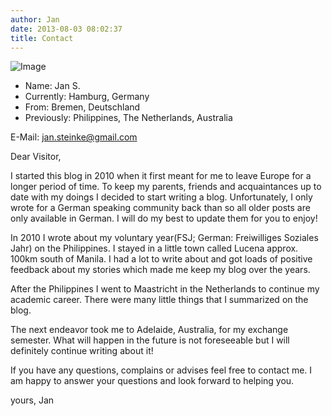 ```yaml
---
author: Jan
date: 2013-08-03 08:02:37
title: Contact
---
```


![Image](https://jan-steinke.de/wordpress/wp-content/uploads/2013/08/IMG_1315-300x300.jpg)

* Name: Jan S.
* Currently: Hamburg, Germany
* From: Bremen, Deutschland
* Previously: Philippines, The Netherlands, Australia

E-Mail: <jan.steinke@gmail.com>

Dear Visitor,

I started this blog in 2010 when it first meant for me to leave Europe for a
longer period of time. To keep my parents, friends and acquaintances up to date
with my doings I decided to start writing a blog. Unfortunately, I only wrote
for a German speaking community back than so all older posts are only available
in German. I will do my best to update them for you to enjoy!

In 2010 I wrote about my voluntary year(FSJ; German: Freiwilliges Soziales
Jahr) on the Philippines. I stayed in a little town called Lucena approx. 100km
south of Manila. I had a lot to write about and got loads of positive feedback
about my stories which made me keep my blog over the years.

After the Philippines I went to Maastricht in the Netherlands to continue my
academic career. There were many little things that I summarized on the blog.

The next endeavor took me to Adelaide, Australia, for my exchange semester.
What will happen in the future is not foreseeable but I will definitely
continue writing about it!

If you have any questions, complains or advises feel free to contact me. I am
happy to answer your questions and look forward to helping you.

yours, Jan
